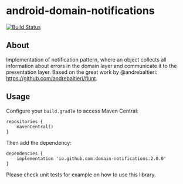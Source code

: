 # android-domain-notifications

[![Build Status](https://dev.azure.com/psmorandi/Android%20Domain%20Notifications/_apis/build/status/psmorandi.android-domain-notifications?branchName=master)](https://dev.azure.com/psmorandi/Android%20Domain%20Notifications/_build/latest?definitionId=1&branchName=master) 

About
-----

Implementation of notification pattern, where an object collects all information about errors in the domain layer and communicate it to the presentation layer. Based on the great work by @andrebaltieri: https://github.com/andrebaltieri/flunt.

Usage
-----

Configure your `build.gradle` to access Maven Central:

```
repositories {
    mavenCentral()
}
```

Then add the dependency:

```
dependencies {    
    implementation 'io.github.com:domain-notifications:2.0.0'
}
```

Please check unit tests for example on how to use this library.
